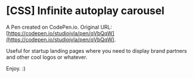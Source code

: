 # [CSS] Infinite autoplay carousel

A Pen created on CodePen.io. Original URL: [https://codepen.io/studiojvla/pen/qVbQqW](https://codepen.io/studiojvla/pen/qVbQqW).

Useful for startup landing pages where you need to display brand partners and other cool logos or whatever. 

Enjoy. :)
